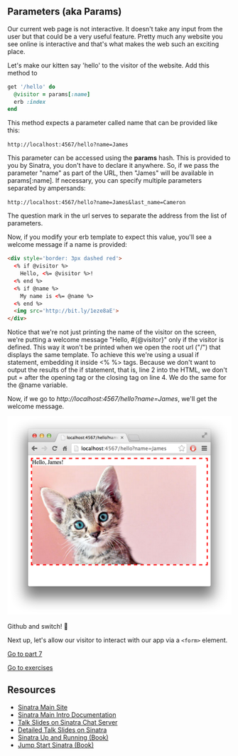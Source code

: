 ## Parameters (aka Params)

Our current web page is not interactive. It doesn't take any input from the user but that could be a very useful feature. Pretty much any website you see online is interactive and that's what makes the web such an exciting place.

Let's make our kitten say 'hello' to the visitor of the website. Add this method to

````ruby
get '/hello' do
  @visitor = params[:name]
  erb :index
end
````

This method expects a parameter called name that can be provided like this:

`http://localhost:4567/hello?name=James`

This parameter can be accessed using the **params** hash. This is provided to you by Sinatra, you don't have to declare it anywhere. So, if we pass the parameter "name" as part of the URL, then "James" will be available in params[:name]. If necessary, you can specify multiple parameters separated by ampersands:

`http://localhost:4567/hello?name=James&last_name=Cameron`

The question mark in the url serves to separate the address from the list of parameters.

Now, if you modify your erb template to expect this value, you'll see a welcome message if a name is provided:

````html
<div style='border: 3px dashed red'>
  <% if @visitor %>
    Hello, <%= @visitor %>!
  <% end %>
  <% if @name %>
    My name is <%= @name %>
  <% end %>
  <img src='http://bit.ly/1eze8aE'>
</div>
````

Notice that we're not just printing the name of the visitor on the screen, we're putting a welcome message "Hello, #{@visitor}" only if the visitor is defined. This way it won't be printed when we open the root url ("/") that displays the same template. To achieve this we're using a usual if statement, embedding it inside <% %> tags. Because we don't want to output the results of the if statement, that is, line 2 into the HTML, we don't put = after the opening tag or the closing tag on line 4. We do the same for the @name variable.

Now, if we go to _http://localhost:4567/hello?name=James_, we'll get the welcome message.

![alt text](images/sinatra/sinatra_basic_7.png)

Github and switch! :twisted_rightwards_arrows:

Next up, let's allow our visitor to interact with our app via a `<form>` element.

[Go to part 7](sinatra_7.md)

[Go to exercises](sinatra_exercises.md)

Resources
--------

* [Sinatra Main Site](http://www.sinatrarb.com/)
* [Sinatra Main Intro Documentation](http://www.sinatrarb.com/intro.html)
* [Talk Slides on Sinatra Chat Server](http://obfusk.org/achatwithsinatra/#1)
* [Detailed Talk Slides on Sinatra](http://www.slideshare.net/BobNadlerJr/sinatra-flatiron)
* [Sinatra Up and Running (Book)](http://shop.oreilly.com/product/0636920019664.do)
* [Jump Start Sinatra (Book)](http://www.sitepoint.com/store/jump-start-sinatra/)
